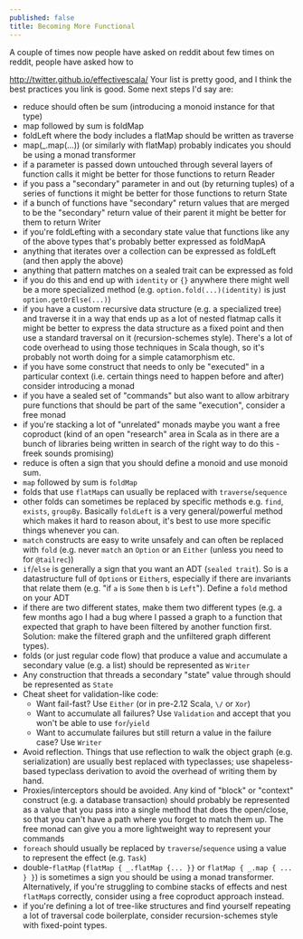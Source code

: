 ```yaml
---
published: false
title: Becoming More Functional
---
```

A couple of times now people have asked on reddit about few times on reddit, people have asked how to

http://twitter.github.io/effectivescala/
Your list is pretty good, and I think the best practices you link is good. Some next steps I'd say are:

 * reduce should often be sum (introducing a monoid instance for that type)
 * map followed by sum is foldMap
 * foldLeft where the body includes a flatMap should be written as traverse
 * map(_.map(...)) (or similarly with flatMap) probably indicates you should be using a monad transformer
 * if a parameter is passed down untouched through several layers of function calls it might be better for those functions to return Reader
 * if you pass a "secondary" parameter in and out (by returning tuples) of a series of functions it might be better for those functions to return State
 * if a bunch of functions have "secondary" return values that are merged to be the "secondary" return value of their parent it might be better for them to return Writer
 * if you're foldLefting with a secondary state value that functions like any of the above types that's probably better expressed as foldMapA
 * anything that iterates over a collection can be expressed as foldLeft (and then apply the above)
 * anything that pattern matches on a sealed trait can be expressed as fold
 * if you do this and end up with `identity` or `{}` anywhere there might well be a more specialized method (e.g. `option.fold(...)(identity)` is just `option.getOrElse(...)`)
 * if you have a custom recursive data structure (e.g. a specialized tree) and traverse it in a way that ends up as a lot of nested flatmap calls it might be better to express the data structure as a fixed point and then use a standard traversal on it (recursion-schemes style). There's a lot of code overhead to using those techniques in Scala though, so it's probably not worth doing for a simple catamorphism etc.
 * if you have some construct that needs to only be "executed" in a particular context (i.e. certain things need to happen before and after) consider introducing a monad
 * if you have a sealed set of "commands" but also want to allow arbitrary pure functions that should be part of the same "execution", consider a free monad
 * if you're stacking a lot of "unrelated" monads maybe you want a free coproduct (kind of an open "research" area in Scala as in there are a bunch of libraries being written in search of the right way to do this - freek sounds promising)
 * reduce is often a sign that you should define a monoid and use monoid sum.
 * `map` followed by sum is `foldMap`
 * folds that use `flatMap`s can usually be replaced with `traverse`/`sequence`
 * other folds can sometimes be replaced by specific methods e.g. `find`, `exists`, `groupBy`. Basically `foldLeft` is a very general/powerful method which makes it hard to reason about, it's best to use more specific things whenever you can.
 * `match` constructs are easy to write unsafely and can often be replaced with `fold` (e.g. never `match` an `Option` or an `Either` (unless you need to for `@tailrec`))
 * `if`/`else` is generally a sign that you want an ADT (`sealed trait`). So is a datastructure full of `Option`s or `Either`s, especially if there are invariants that relate them (e.g. "if `a` is `Some` then `b` is `Left`"). Define a `fold` method on your ADT
 * if there are two different states, make them two different types (e.g. a few months ago I had a bug where I passed a graph to a function that expected that graph to have been filtered by another function first. Solution: make the filtered graph and the unfiltered graph different types).
 *  folds (or just regular code flow) that produce a value and accumulate a secondary value (e.g. a list) should be represented as `Writer`
 * Any construction that threads a secondary "state" value through should be represented as `State`
 * Cheat sheet for validation-like code:
   * Want fail-fast? Use `Either` (or in pre-2.12 Scala, `\/` or `Xor`)
   * Want to accumulate all failures? Use `Validation` and accept that you won't be able to use `for`/`yield`
   * Want to accumulate failures but still return a value in the failure case? Use `Writer`
 * Avoid reflection. Things that use reflection to walk the object graph (e.g. serialization) are usually best replaced with typeclasses; use shapeless-based typeclass derivation to avoid the overhead of writing them by hand.
 * Proxies/interceptors should be avoided. Any kind of "block" or "context" construct (e.g. a database transaction) should probably be represented as a value that you pass into a single method that does the open/close, so that you can't have a path where you forget to match them up. The free monad can give you a more lightweight way to represent your commands
 * `foreach` should usually be replaced by `traverse`/`sequence` using a value to represent the effect (e.g. `Task`)
 * double-`flatMap` (`flatMap { _.flatMap {... }}` or `flatMap { _.map { ... } }`) is sometimes a sign you should be using a monad transformer. Alternatively, if you're struggling to combine stacks of effects and nest `flatMap`s correctly, consider using a free coproduct approach instead.
 * if you're defining a lot of tree-like structures and find yourself repeating a lot of traversal code boilerplate, consider recursion-schemes style with fixed-point types.